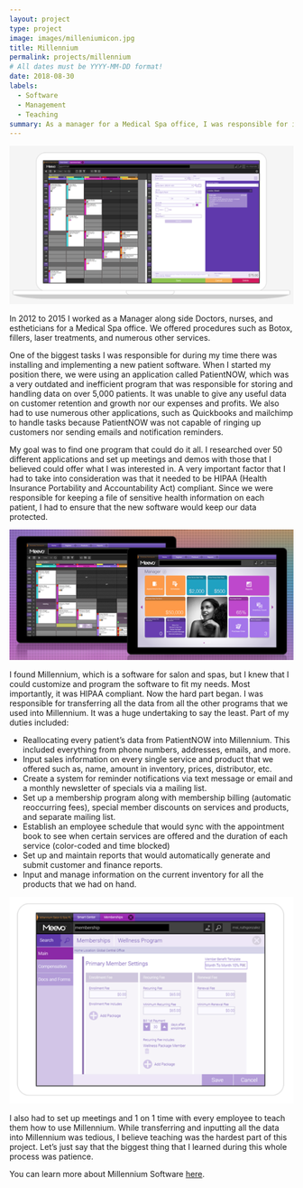 ```yaml
---
layout: project
type: project
image: images/milleniumicon.jpg
title: Millennium
permalink: projects/millennium
# All dates must be YYYY-MM-DD format!
date: 2018-08-30
labels:
  - Software
  - Management
  - Teaching
summary: As a manager for a Medical Spa office, I was responsible for implementing a new software into our system.
---
```


<img class="ui image" src="../images/millennium_3.png">

In 2012 to 2015 I worked as a Manager along side Doctors, nurses, and estheticians for a Medical Spa office. We offered procedures such as Botox, fillers, laser treatments, and numerous other services.   

One of the biggest tasks I was responsible for during my time there was installing and implementing a new patient software.  When I started my position there, we were using an application called PatientNOW, which was a very outdated and inefficient program that was responsible for storing and handling data on over 5,000 patients. It was unable to give any useful data on customer retention and   growth nor our expenses and profits. We also had to use numerous other applications, such as Quickbooks and mailchimp to handle tasks because PatientNOW was not capable of ringing up customers nor sending emails and notification reminders. 

My goal was to find one program that could do it all.  I researched over 50 different applications and set up meetings and demos with those that I believed could offer what I was interested in. A very important factor that I had to take into consideration was that it needed to be HIPAA (Health Insurance Portability and Accountability Act) compliant. Since we were responsible for keeping a file of sensitive health information on each patient, I had to ensure that the new software would keep our data protected.

<img class="ui medium right floated rounded image" src="../images/millennium_2.png">

I found Millennium, which is a software for salon and spas, but I knew that I could customize and program the software to fit my needs. Most importantly, it was HIPAA compliant. Now the hard part began. I was responsible for transferring all the data from all the other programs that we used into Millennium.  It was a huge undertaking to say the least.
Part of my duties included:
-	Reallocating every patient’s data from PatientNOW into Millennium. This included everything from phone numbers, addresses, emails, and more.
-	Input sales information on every single service and product that we offered such as, name, amount in inventory, prices, distributor, etc.
-	Create a system for reminder notifications via text message or email and a monthly newsletter of specials via a mailing list.
-	Set up a membership program along with membership billing (automatic reoccurring fees), special member discounts on services and products, and separate mailing list.
-	Establish an employee schedule that would sync with the appointment book to see when certain services are offered and the duration of each service (color-coded and time blocked)
-	Set up and maintain reports that would automatically generate and submit customer and finance reports.
-	Input and manage information on the current inventory for all the products that we had on hand.

<img class="ui medium right floated rounded image" src="../images/millennium_4.png">

I also had to set up meetings and 1 on 1 time with every employee to teach them how to use Millennium. While transferring and inputting all the data into Millennium was tedious, I believe teaching was the hardest part of this project. Let’s just say that the biggest thing that I learned during this whole process was patience. 


You can learn more about Millennium Software [here](https://www.millenniumsi.com).



